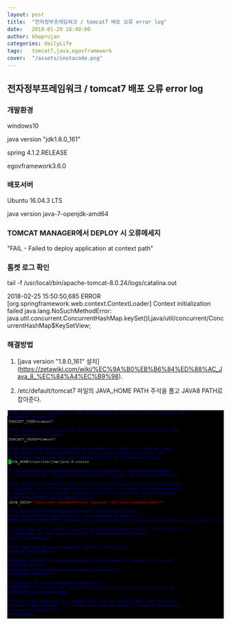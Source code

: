 ```yaml
---
layout: post
title:  "전자정부프레임워크 / tomcat7 배포 오류 error log"
date:   2018-01-29 18:40:00
author: khoprujan
categories: dailyLife
tags:	tomcat7,java,egovframework
cover:  "/assets/instacode.png"
---
```


## 전자정부프레임워크 / tomcat7 배포 오류 error log

### 개발환경
windows10

java version "jdk1.8.0_161"

spring 4.1.2.RELEASE

egovframework3.6.0

### 배포서버
Ubuntu 16.04.3 LTS

java version java-7-openjdk-amd64

### TOMCAT MANAGER에서 DEPLOY 시 오류메세지
"FAIL - Failed to deploy application at context path"

### 톰켓 로그 확인
tail -f /usr/local/bin/apache-tomcat-8.0.24/logs/catalina.out

2018-02-25 15:50:50,685 ERROR [org.springframework.web.context.ContextLoader] Context initialization failed
java.lang.NoSuchMethodError: java.util.concurrent.ConcurrentHashMap.keySet()Ljava/util/concurrent/ConcurrentHashMap$KeySetView;

### 해결방법
1. [java version "1.8.0_161" 설치]
(https://zetawiki.com/wiki/%EC%9A%B0%EB%B6%84%ED%88%AC_Java_8_%EC%84%A4%EC%B9%98).

2. /etc/default/tomcat7 파일의 JAVA_HOME PATH 주석을 풀고 JAVA8 PATH로 잡아준다.

<a href="/assets/images/tomcatError.png" data-lightbox="large" data-title="lightbox test">
  <img src="/assets/images/tomcatError.png" title="lightbox test">
</a>
